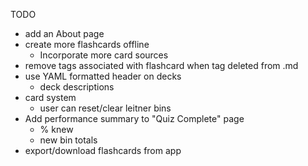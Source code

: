 TODO
* add an About page
* create more flashcards offline
    * Incorporate more card sources
* remove tags associated with flashcard when tag deleted from .md
* use YAML formatted header on decks
    * deck descriptions
* card system
    * user can reset/clear leitner bins
* Add performance summary to "Quiz Complete" page
    * % knew
    * new bin totals
* export/download flashcards from app
